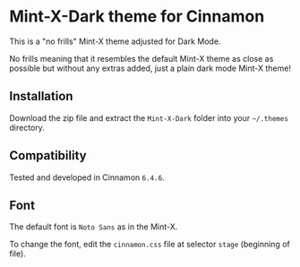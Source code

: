 # Mint-X-Dark theme for Cinnamon

This is a "no frills" Mint-X theme adjusted for Dark Mode.

No frills meaning that it resembles the default Mint-X theme as close as possible but without any extras added, just a plain dark mode Mint-X theme!


## Installation

Download the zip file and extract the `Mint-X-Dark` folder into your `~/.themes` directory.


## Compatibility

Tested and developed in Cinnamon `6.4.6`.

## Font

The default font is `Noto Sans` as in the Mint-X.

To change the font, edit the `cinnamon.css` file at selector `stage`
(beginning of file).
